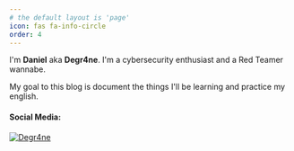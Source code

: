```yaml
---
# the default layout is 'page'
icon: fas fa-info-circle
order: 4
---
```


I'm **Daniel** aka **Degr4ne**. I'm a cybersecurity enthusiast and a Red Teamer wannabe.

My goal to this blog is document the things I'll be learning and practice my english.

#### Social Media:

<a target="_blank" href="https://github.com/Degr4ne" class="btn btn-dark"><i class="fab fa-github"></i></a>
<a target="_blank" href="https://twitter.com/degr4ne" class="btn btn-dark"><i class="fab fa-twitter"></i></a>
<a target="_blank" href="https://tryhackme.com/p/DeGr4ne" class="btn btn-dark"><i class="fa fa-cloud"></i></a>

[![Degr4ne](https://www.hackthebox.eu/badge/image/406355)](https://www.hackthebox.eu/home/users/profile/406355)

